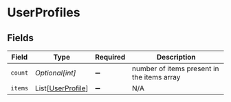 # UserProfiles


## Fields

| Field                                                   | Type                                                    | Required                                                | Description                                             |
| ------------------------------------------------------- | ------------------------------------------------------- | ------------------------------------------------------- | ------------------------------------------------------- |
| `count`                                                 | *Optional[int]*                                         | :heavy_minus_sign:                                      | number of items present in the items array              |
| `items`                                                 | List[[UserProfile](../../models/shared/userprofile.md)] | :heavy_minus_sign:                                      | N/A                                                     |